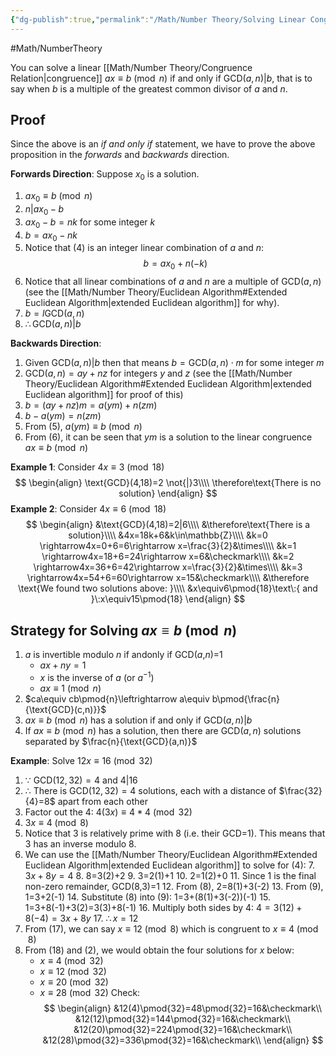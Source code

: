 ```yaml
---
{"dg-publish":true,"permalink":"/Math/Number Theory/Solving Linear Congruences/","created":"2024-11-01T01:23:47.227-04:00","updated":"2024-11-10T21:03:35.700-05:00"}
---
```



#Math/NumberTheory 

You can solve a linear [[Math/Number Theory/Congruence Relation\|congruence]] $ax\equiv b\pmod{n}$ if and only if GCD$(a,n)|b$, that is to say when $b$ is a multiple of the greatest common divisor of $a$ and $n$.
## Proof

Since the above is an *if and only if* statement, we have to prove the above proposition in the *forwards* and *backwards* direction.

**Forwards Direction**:
Suppose $x_0$ is a solution.
1. $ax_0\equiv b\pmod{n}$
2. $n|ax_0-b$
3. $ax_0-b=nk$ for some integer $k$
4. $b=ax_0-nk$
5. Notice that (4) is an integer linear combination of $a$ and $n$:
$$
b=ax_0+n(-k)
$$
6. Notice that all linear combinations of $a$ and $n$ are a multiple of GCD($a,n$) (see the [[Math/Number Theory/Euclidean Algorithm#Extended Euclidean Algorithm\|extended Euclidean algorithm]] for why).
7. $b=l\text{GCD}(a,n)$
8. $\therefore \text{GCD}(a,n)|b$

**Backwards Direction**:
1. Given GCD$(a,n)|b$ then that means $b=\text{GCD}(a,n)\cdot m$ for some integer $m$
2. GCD$(a,n)=ay+nz$ for integers $y$ and $z$ (see the [[Math/Number Theory/Euclidean Algorithm#Extended Euclidean Algorithm\|extended Euclidean algorithm]] for proof of this)
3. $b=(ay+nz)m=a(ym)+n(zm)$
5. $b-a(ym)=n(zm)$
6. From (5), $a(ym)\equiv b \pmod{n}$
7. From (6), it can be seen that $ym$ is a solution to the linear congruence $ax\equiv b\pmod{n}$

**Example 1**: Consider $4x\equiv3\pmod{18}$
$$
\begin{align}
\text{GCD}(4,18)=2 \not{|}3\\\\
\therefore\text{There is no solution}
\end{align}
$$
**Example 2**: Consider $4x\equiv6\pmod{18}$
$$
\begin{align}
&\text{GCD}(4,18)=2|6\\\\
&\therefore\text{There is a solution}\\\\
&4x=18k+6&k\in\mathbb{Z}\\\\
&k=0 \rightarrow4x=0+6=6\rightarrow x=\frac{3}{2}&\times\\\\
&k=1 \rightarrow4x=18+6=24\rightarrow x=6&\checkmark\\\\
&k=2 \rightarrow4x=36+6=42\rightarrow x=\frac{3}{2}&\times\\\\
&k=3 \rightarrow4x=54+6=60\rightarrow x=15&\checkmark\\\\
&\therefore \text{We found two solutions above: }\\\\
&x\equiv6\pmod{18}\text\:{ and }\:x\equiv15\pmod{18}
\end{align}
$$
## Strategy for Solving $ax\equiv b\pmod{n}$

1. $a$ is invertible modulo $n$ if andonly if GCD($a$,$n$)=1
	- $ax+ny=1$
	- $x$ is the inverse of $a$ (or $a^{-1}$)
	- $ax\equiv1\pmod{n}$
2. $ca\equiv cb\pmod{n}\leftrightarrow a\equiv b\pmod{\frac{n}{\text{GCD}(c,n)}}$
3. $ax\equiv b\pmod{n}$ has a solution if and only if GCD$(a,n)|b$
4. If $ax\equiv b\pmod{n}$ has a solution, then there are GCD($a,n$) solutions separated by $\frac{n}{\text{GCD}(a,n)}$

**Example**: Solve $12x\equiv16\pmod{32}$

1. $\because$ GCD$(12,32)=4$ and $4|16$
2. $\therefore$ There is GCD$(12,32)=4$ solutions, each with a distance of $\frac{32}{4}=8$ apart from each other
3. Factor out the 4: $4(3x)\equiv4*4\pmod{32}$
4. $3x\equiv4\pmod{8}$
5. Notice that 3 is relatively prime with 8 (i.e. their GCD=1). This means that 3 has an inverse modulo 8.
6. We can use the [[Math/Number Theory/Euclidean Algorithm#Extended Euclidean Algorithm\|extended Euclidean algorithm]] to solve for (4):
	7. $3x+8y=4$
	8. 8=3(2)+2
	9. 3=2(1)+1
	10. 2=1(2)+0
	11. Since 1 is the final non-zero remainder, GCD(8,3)=1
	12. From (8), 2=8(1)+3(-2)
	13. From (9), 1=3+2(-1)
	14. Substitute (8) into (9): 1=3+(8(1)+3(-2))(-1)
	15. 1=3+8(-1)+3(2)=3(3)+8(-1)
	16. Multiply both sides by 4: $4=3(12)+8(-4)=3x+8y$
	17. $\therefore x=12$
18. From (17), we can say $x\equiv12\pmod{8}$ which is congruent to $x\equiv4\pmod{8}$
19. From (18) and (2), we would obtain the four solutions for $x$ below:
	- $x\equiv4\pmod{32}$
	- $x\equiv12\pmod{32}$
	- $x\equiv20\pmod{32}$
	- $x\equiv28\pmod{32}$
Check:
$$
\begin{align}
&12(4)\pmod{32}=48\pmod{32}=16&\checkmark\\
&12(12)\pmod{32}=144\pmod{32}=16&\checkmark\\
&12(20)\pmod{32}=224\pmod{32}=16&\checkmark\\
&12(28)\pmod{32}=336\pmod{32}=16&\checkmark\\
\end{align}
$$